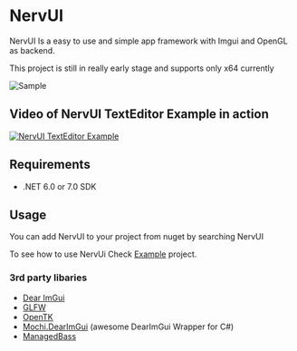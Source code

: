 # NervUI

NervUI Is a easy to use and simple app framework with Imgui and OpenGL as backend.

This project is still in really early stage and supports only x64 currently

![Sample](https://cdn.discordapp.com/attachments/1060656842323263500/1061369277321576578/image.png)
## Video of NervUI TextEditor Example in action
[![NervUI TextEditor Example](https://markdown-videos.deta/youtube/wUJ3vr8q6A0)](https://youtu.be/wUJ3vr8q6A0)

## Requirements
- .NET 6.0 or 7.0 SDK

## Usage
You can add NervUI to your project from nuget by searching NervUI

To see how to use NervUi Check [Example](https://github.com/byte-0x74/NervUI/blob/dev/examples/DemoWindow/Program.cs) project.

### 3rd party libaries
- [Dear ImGui](https://github.com/ocornut/imgui)
- [GLFW](https://github.com/glfw/glfw)
- [OpenTK](https://github.com/opentk/opentk)
- [Mochi.DearImGui](https://github.com/MochiLibraries/Mochi.DearImGui) (awesome DearImGui Wrapper for C#)
- [ManagedBass](https://github.com/ManagedBass/ManagedBass)
